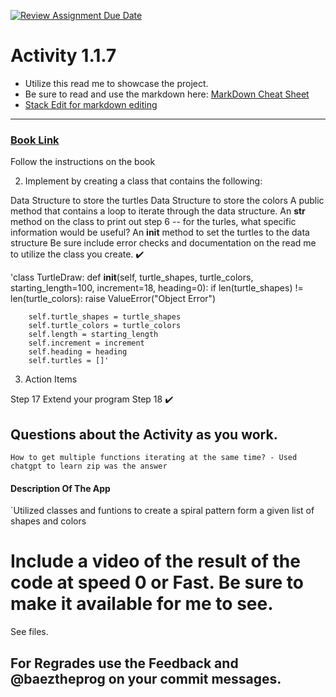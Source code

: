 [![Review Assignment Due Date](https://classroom.github.com/assets/deadline-readme-button-22041afd0340ce965d47ae6ef1cefeee28c7c493a6346c4f15d667ab976d596c.svg)](https://classroom.github.com/a/K3waziIG)
# Activity 1.1.7

* Utilize this read me to showcase the project.
* Be sure to read and use the markdown here:
[MarkDown Cheat Sheet](https://github.com/adam-p/markdown-here/wiki/Markdown-Cheatsheet)
* [Stack Edit for markdown editing](https://stackedit.io)

---




### [Book Link](https://pltw.read.inkling.com/a/b/5310c007377c46e28d745961310f0c2e/p/88fb6ad306ee44d0b055d9008ace8e80)
Follow the instructions on the book

2. Implement by creating a class that contains the following:

Data Structure to store the turtles
Data Structure to store the colors
A public method that contains a loop to iterate through the data structure.
An __str__ method on the class to print out step 6 -- for the turles, what specific information would be useful?
An __init__ method to set the turtles to the data structure
Be sure include error checks and documentation on the read me to utilize the class you create.   ✔️
 
'class TurtleDraw:
    def __init__(self, turtle_shapes, turtle_colors, starting_length=100, increment=18, heading=0):
        if len(turtle_shapes) != len(turtle_colors):
            raise ValueError("Object Error")

        self.turtle_shapes = turtle_shapes
        self.turtle_colors = turtle_colors
        self.length = starting_length
        self.increment = increment
        self.heading = heading
        self.turtles = []'
3. Action Items

Step 17 Extend your program
Step 18                                ✔️

## Questions about the Activity as you work. 
```
How to get multiple functions iterating at the same time? - Used chatgpt to learn zip was the answer
```
#### Description Of The App 

`Utilized classes and funtions to create a spiral pattern form a given list of shapes and colors
# Include a video of the result of the code at speed 0 or Fast. Be sure to make it available for me to see.
See files.
## For Regrades use the Feedback and @baeztheprog on your commit messages.
